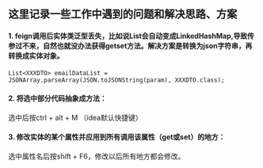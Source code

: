 ## 这里记录一些工作中遇到的问题和解决思路、方案
#### 1. feign调用后实体类泛型丢失，比如说List<XXXDTO>会自动变成LinkedHashMap,导致传参过不来，自然也就没办法获得getset方法。解决方案是转换为json字符串，再转换成实体对象。
```
List<XXXDTO> emailDataList = JSONArray.parseArray(JSON.toJSONString(param), XXXDTO.class);
```
#### 2. 将选中部分代码抽象成方法：  
选中后按ctrl + alt + M （idea默认快捷键）
#### 3. 修改实体的某个属性并应用到所有调用该属性（get或set）的地方：
选中属性名后按shift + F6，修改以后所有地方都会修改。
